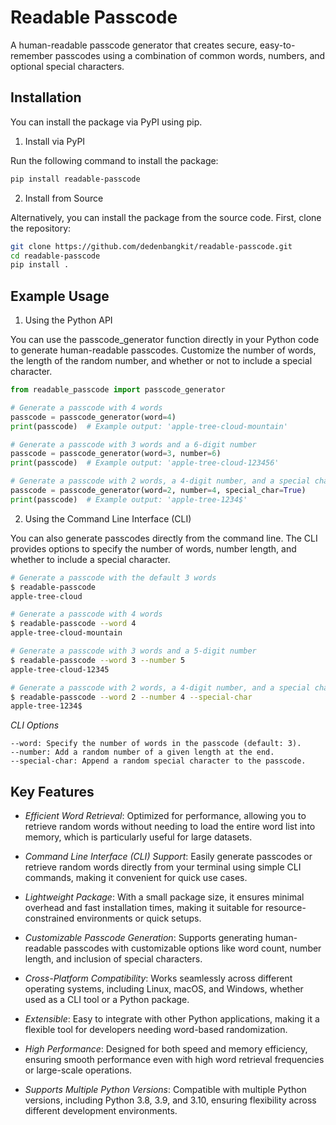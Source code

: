# Readable Passcode
A human-readable passcode generator that creates secure, easy-to-remember passcodes using a combination of common words, numbers, and optional special characters.

## Installation

You can install the package via PyPI using pip.

1. Install via PyPI

Run the following command to install the package:

```sh
pip install readable-passcode
```

2. Install from Source

Alternatively, you can install the package from the source code. First, clone the repository:

```sh
git clone https://github.com/dedenbangkit/readable-passcode.git
cd readable-passcode
pip install .
```

## Example Usage

1. Using the Python API

You can use the passcode_generator function directly in your Python code to generate human-readable passcodes. Customize the number of words, the length of the random number, and whether or not to include a special character.

```python
from readable_passcode import passcode_generator

# Generate a passcode with 4 words
passcode = passcode_generator(word=4)
print(passcode)  # Example output: 'apple-tree-cloud-mountain'

# Generate a passcode with 3 words and a 6-digit number
passcode = passcode_generator(word=3, number=6)
print(passcode)  # Example output: 'apple-tree-cloud-123456'

# Generate a passcode with 2 words, a 4-digit number, and a special character
passcode = passcode_generator(word=2, number=4, special_char=True)
print(passcode)  # Example output: 'apple-tree-1234$'
```
2. Using the Command Line Interface (CLI)

You can also generate passcodes directly from the command line. The CLI provides options to specify the number of words, number length, and whether to include a special character.

```sh
# Generate a passcode with the default 3 words
$ readable-passcode
apple-tree-cloud

# Generate a passcode with 4 words
$ readable-passcode --word 4
apple-tree-cloud-mountain

# Generate a passcode with 3 words and a 5-digit number
$ readable-passcode --word 3 --number 5
apple-tree-cloud-12345

# Generate a passcode with 2 words, a 4-digit number, and a special character
$ readable-passcode --word 2 --number 4 --special-char
apple-tree-1234$
```

*CLI Options*

    --word: Specify the number of words in the passcode (default: 3).
    --number: Add a random number of a given length at the end.
    --special-char: Append a random special character to the passcode.

## Key Features

- *Efficient Word Retrieval*: Optimized for performance, allowing you to retrieve random words without needing to load the entire word list into memory, which is particularly useful for large datasets.

- *Command Line Interface (CLI) Support*: Easily generate passcodes or retrieve random words directly from your terminal using simple CLI commands, making it convenient for quick use cases.

- *Lightweight Package*: With a small package size, it ensures minimal overhead and fast installation times, making it suitable for resource-constrained environments or quick setups.

- *Customizable Passcode Generation*: Supports generating human-readable passcodes with customizable options like word count, number length, and inclusion of special characters.

- *Cross-Platform Compatibility*: Works seamlessly across different operating systems, including Linux, macOS, and Windows, whether used as a CLI tool or a Python package.

- *Extensible*: Easy to integrate with other Python applications, making it a flexible tool for developers needing word-based randomization.

- *High Performance*: Designed for both speed and memory efficiency, ensuring smooth performance even with high word retrieval frequencies or large-scale operations.

- *Supports Multiple Python Versions*: Compatible with multiple Python versions, including Python 3.8, 3.9, and 3.10, ensuring flexibility across different development environments.
